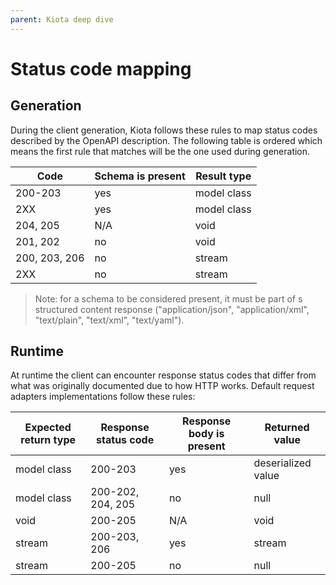 ```yaml
---
parent: Kiota deep dive
---
```


# Status code mapping

## Generation

During the client generation, Kiota follows these rules to map status codes described by the OpenAPI description. The following table is ordered which means the first rule that matches will be the one used during generation.

| Code | Schema is present | Result type |
| ---- | ----------- | ------ |
| 200-203 | yes | model class |
| 2XX | yes | model class |
| 204, 205 | N/A | void |
| 201, 202 | no | void |
| 200, 203, 206 | no | stream |
| 2XX | no | stream |

> Note: for a schema to be considered present, it must be part of s structured content response ("application/json", "application/xml", "text/plain", "text/xml", "text/yaml").

## Runtime

At runtime the client can encounter response status codes that differ from what was originally documented due to how HTTP works. Default request adapters implementations follow these rules:

| Expected return type | Response status code | Response body is present | Returned value |
| ----------------------- | ----------------------- | ------------------------- | ---------------- |
| model class | 200-203 | yes | deserialized value |
| model class | 200-202, 204, 205 | no | null |
| void | 200-205 | N/A | void |
| stream | 200-203, 206 | yes | stream |
| stream | 200-205 | no | null |
